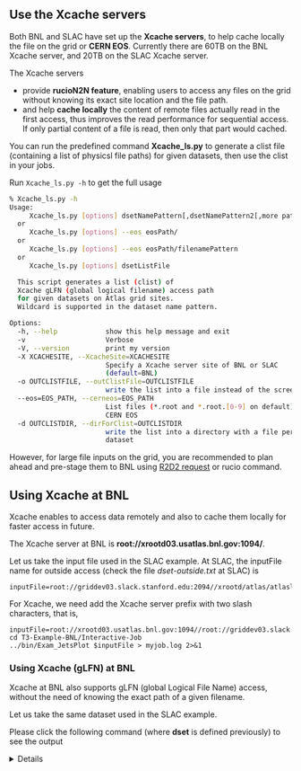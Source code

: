 ## Use the Xcache servers

Both BNL and SLAC have set up the **Xcache servers**, to help cache locally the
file on the grid or **CERN EOS**. Currently there are 60TB on the BNL Xcache
server, and 20TB on the SLAC Xcache server.

The Xcache servers

- provide **rucioN2N feature**, enabling users to access any files on the grid
  without knowing its exact site location and the file path.
- and help **cache locally** the content of remote files actually read in the
  first access, thus improves the read performance for sequential access. If
  only partial content of a file is read, then only that part would cached.

You can run the predefined command **Xcache_ls.py** to generate a clist file
(containing a list of physicsl file paths) for given datasets, then use the
clist in your jobs.

Run `Xcache_ls.py -h` to get the full usage

```bash
% Xcache_ls.py -h
Usage:
     Xcache_ls.py [options] dsetNamePattern[,dsetNamePattern2[,more patterns]]
  or
     Xcache_ls.py [options] --eos eosPath/
  or
     Xcache_ls.py [options] --eos eosPath/filenamePattern
  or
     Xcache_ls.py [options] dsetListFile

  This script generates a list (clist) of
  Xcache gLFN (global logical filename) access path
  for given datasets on Atlas grid sites.
  Wildcard is supported in the dataset name pattern.

Options:
  -h, --help            show this help message and exit
  -v                    Verbose
  -V, --version         print my version
  -X XCACHESITE, --XcacheSite=XCACHESITE
                        Specify a Xcache server site of BNL or SLAC
                        (default=BNL)
  -o OUTCLISTFILE, --outClistFile=OUTCLISTFILE
                        write the list into a file instead of the screen
  --eos=EOS_PATH, --cerneos=EOS_PATH
                        List files (*.root and *.root.[0-9] on default) on
                        CERN EOS
  -d OUTCLISTDIR, --dirForClist=OUTCLISTDIR
                        write the list into a directory with a file per
                        dataset
```

However, for large file inputs on the grid, you are recommended to plan ahead
and pre-stage them to BNL using
[R2D2 request](https://rucio-ui.cern.ch/r2d2/manage_quota) or rucio command.

## Using Xcache at BNL

Xcache enables to access data remotely and also to cache them locally for faster
access in future.

The Xcache server at BNL is **root://xrootd03.usatlas.bnl.gov:1094/**.

Let us take the input file used in the SLAC example. At SLAC, the inputFile name
for outside access (check the file _dset-outside.txt_ at SLAC) is

```
inputFile=root://griddev03.slack.stanford.edu:2094//xrootd/atlas/atlaslocalgroupdisk/rucio/data16_13TeV/f9/bd/DAOD_SUSY15.11525262._000003.pool.root.1
```

For Xcache, we need add the Xcache server prefix with two slash characters, that
is,

```
inputFile=root://xrootd03.usatlas.bnl.gov:1094//root://griddev03.slack.stanford.edu:2094//xrootd/atlas/atlaslocalgroupdisk/rucio/data16_13TeV/f9/bd/DAOD_SUSY15.11525262._000003.pool.root.1
cd T3-Example-BNL/Interactive-Job
../bin/Exam_JetsPlot $inputFile > myjob.log 2>&1
```

### Using Xcache (gLFN) at BNL

Xcache at BNL also supports gLFN (global Logical File Name) access, without the
need of knowing the exact path of a given filename.

Let us take the same dataset used in the SLAC example.

Please click the following command (where **dset** is defined previously) to see
the output

<details>

```bash
$ rucio list-dataset-replicas data16_13TeV:data16_13TeV.00311481.physics_Main.merge.DAOD_SUSY15.f758_m1616_r8669_p3185_tid11525262_00
+-------------------------------+---------+---------+
| RSE                           |   FOUND |   TOTAL |
|-------------------------------+---------+---------|
| MWT2_UC_LOCALGROUPDISK        |      39 |      39 |
| OU_OSCER_ATLAS_LOCALGROUPDISK |      39 |      39 |
| AGLT2_LOCALGROUPDISK          |      39 |      39 |
| NERSC_LOCALGROUPDISK          |      39 |      39 |
| BNL-OSG2_LOCALGROUPDISK       |      39 |      39 |
| CERN-PROD_DATADISK            |      39 |      39 |
| NET2_LOCALGROUPDISK           |      39 |      39 |
| SLACXRD_LOCALGROUPDISK        |      39 |      39 |
| SWT2_CPB_LOCALGROUPDISK       |      39 |      39 |
| NET2_DATADISK                 |      39 |      39 |
+-------------------------------+---------+---------+
```

Let us to list the filenames in the dataset

```bash
$ rucio list-content $dset
+-------------------------------------------------------+--------------+
| SCOPE:NAME                                            | [DID TYPE]   |
|-------------------------------------------------------+--------------|
| data16_13TeV:DAOD_SUSY15.11525262._000003.pool.root.1 | FILE         |
| data16_13TeV:DAOD_SUSY15.11525262._000006.pool.root.1 | FILE         |
...
```

Let us take the second one file.

```bash
inputFile=root://xrootd03.usatlas.bnl.gov:1094//atlas/rucio/data16_13TeV:DAOD_SUSY15.11525262._000003.pool.root.1
../bin/Exam_JetsPlot $inputFile > myjob.log 2>&1
```

Enclosed is a screenshot of the condor running jobs.

```bash
$ condor_q
-- Schedd: spar0103.usatlas.bnl.gov : <130.199.48.19:9618?... @ 08/02/19 13:12:36
 ID       OWNER            SUBMITTED     RUN_TIME ST PRI SIZE CMD
35106.0   yesw2000        8/2  13:12   0+00:00:01 R  0    0.3 Exam_JetsPlot

Total for query: 1 jobs; 0 completed, 0 removed, 0 idle, 1 running, 0 held, 0
suspended Total for yesw2000: 1 jobs; 0 completed, 0 removed, 0 idle, 1 running,
0 held, 0 suspended Total for all users: 2 jobs; 0 completed, 0 removed, 0 idle,
2 running, 0 held, 0 suspended
```
